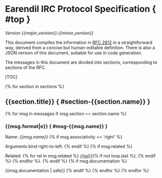 # Earendil IRC Protocol Specification { #top }

*Version {{major_version}}.{{minor_version}}*

This document compiles the information in [RFC 2812][] in a
straightforward way, derived from a concise but human-editable
definition. There is also a JSON version of this document, suitable
for use in code generation.

  [RFC 2812]: https://tools.ietf.org/html/rfc2812

The messages in this document are divided into sections, corresponding
to sections of the RFC.

[TOC]

{% for section in sections %}
## {{section.title}} { #section-{{section.name}} }
{% for msg in messages if msg.section == section.name %}

### {{msg.format|e}} { #msg-{{msg.name}} }
Name: *{{msg.name}}*
{% if msg.associativity == 'right' %}

Arguments bind right-to-left.
{% endif %}
{% if msg.related %}

Related: {% for rel in msg.related %}
*[{{rel}}](#msg-{{rel}})*{% if not loop.last %}, {% endif %}
{% endfor %}.
{% endif %}
{% if msg.documentation %}

{{msg.documentation | safe}}
{% endif %}
{% endfor %}
{% endfor %}
